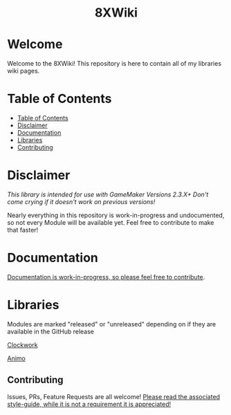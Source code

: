 
<div align=center>  <h1> 8XWiki </h1>  </div>

# Welcome
Welcome to the 8XWiki! This repository is here to contain all of my libraries wiki pages.

# Table of Contents

- [Table of Contents](#table-of-contents)
- [Disclaimer](#disclaimer)
- [Documentation](#documentation)
- [Libraries](#libraries)
- [Contributing](#contributing)

# Disclaimer
<i>This library is intended for use with GameMaker Versions 2.3.X+ Don't come crying if it doesn't work on previous versions!</i>

Nearly everything in this repository is work-in-progress and undocumented, so not every Module will be available yet. Feel free to contribute to make that faster!

# Documentation
[Documentation is work-in-progress, so please feel free to contribute](https://github.com/Dappermang/8XLib/wiki)</link>.

# Libraries
Modules are marked "released" or "unreleased" depending on if they are available in the GitHub release

[Clockwork](https://github.com/Dappermang/Clockwork/tree/main)

[Animo](https://github.com/Dappermang/Animo/tree/main)

## Contributing
Issues, PRs, Feature Requests are all welcome!
[Please read the associated style-guide, while it is not a requirement it is appreciated!](https://github.com/Dappermang/8XLib/blob/release/CONTRIBUTING.md)
